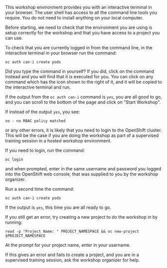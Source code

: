 This workshop environment provides you with an interactive terminal in your browser. The user shell has access to all the command line tools you require. You do not need to install anything on your local computer.

Before starting, we need to check that the environment you are using is setup correctly for the workshop and that you have access to a project you can use.

To check that you are currently logged in from the command line, in the interactive terminal in your browser run the command:

```execute
oc auth can-i create pods
```

Did you type the command in yourself? If you did, click on the command instead and you will find that it is executed for you. You can click on any command which has the <span class="fas fa-play-circle"></span> icon shown to the right of it, and it will be copied to the interactive terminal and run.

If the output from the `oc auth can-i` command is `yes`, you are all good to go, and you can scroll to the bottom of the page and click on "Start Workshop".

If instead of the output `yes`, you see:

```
no - no RBAC policy matched
```

or any other errors, it is likely that you need to login to the OpenShift cluster. This will be the case if you are doing the workshop as part of a supervised training session in a hosted workshop environment.

If you need to login, run the command:

```execute
oc login
```

and when prompted, enter in the same username and password you logged into the OpenShift web console, that was supplied to you by the workshop organizer.

Run a second time the command:

```execute
oc auth can-i create pods
```

If the output is `yes`, this time you are all ready to go.

If you still get an error, try creating a new project to do the workshop in by running:

``` execute
read -p "Project Name: " PROJECT_NAMESPACE && oc new-project $PROJECT_NAMESPACE
```

At the prompt for your project name, enter in your username.

If this gives an error and fails to create a project, and you are in a supervised training session, ask the workshop organizer for help.

